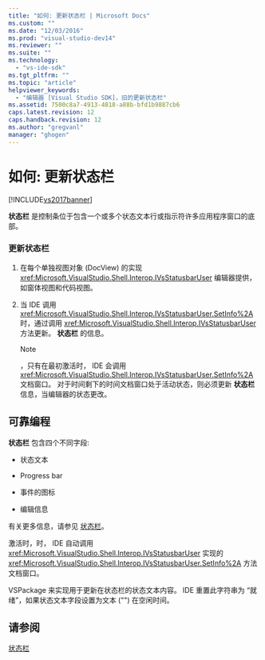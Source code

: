 ```yaml
---
title: "如何: 更新状态栏 | Microsoft Docs"
ms.custom: ""
ms.date: "12/03/2016"
ms.prod: "visual-studio-dev14"
ms.reviewer: ""
ms.suite: ""
ms.technology: 
  - "vs-ide-sdk"
ms.tgt_pltfrm: ""
ms.topic: "article"
helpviewer_keywords: 
  - "编辑器 [Visual Studio SDK]，旧的更新状态栏"
ms.assetid: 7500c8a7-4913-4818-a88b-bfd1b9887cb6
caps.latest.revision: 12
caps.handback.revision: 12
ms.author: "gregvanl"
manager: "ghogen"
---
```

# 如何: 更新状态栏
[!INCLUDE[vs2017banner](../code-quality/includes/vs2017banner.md)]

**状态栏** 是控制条位于包含一个或多个状态文本行或指示符许多应用程序窗口的底部。  
  
### 更新状态栏  
  
1.  在每个单独视图对象 \(DocView\) 的实现 <xref:Microsoft.VisualStudio.Shell.Interop.IVsStatusbarUser> 编辑器提供，如窗体视图和代码视图。  
  
2.  当 IDE 调用 <xref:Microsoft.VisualStudio.Shell.Interop.IVsStatusbarUser.SetInfo%2A>时，通过调用 <xref:Microsoft.VisualStudio.Shell.Interop.IVsStatusbarUser>方法更新。 **状态栏** 的信息。  
  
    > [!NOTE]
    >  ，只有在最初激活时， IDE 会调用 <xref:Microsoft.VisualStudio.Shell.Interop.IVsStatusbarUser.SetInfo%2A> 文档窗口。  对于时间剩下的时间文档窗口处于活动状态，则必须更新 **状态栏** 信息，当编辑器的状态更改。  
  
## 可靠编程  
 **状态栏** 包含四个不同字段:  
  
-   状态文本  
  
-   Progress bar  
  
-   事件的图标  
  
-   编辑信息  
  
 有关更多信息，请参见 [状态栏](/visual-cpp/mfc/status-bars)。  
  
 激活时，时， IDE 自动调用 <xref:Microsoft.VisualStudio.Shell.Interop.IVsStatusbarUser> 实现的 <xref:Microsoft.VisualStudio.Shell.Interop.IVsStatusbarUser.SetInfo%2A> 方法文档窗口。  
  
 VSPackage 来实现用于更新在状态栏的状态文本内容。  IDE 重置此字符串为 “就绪”，如果状态文本字段设置为文本 \(""\) 在空闲时间。  
  
## 请参阅  
 [状态栏](/visual-cpp/mfc/status-bars)